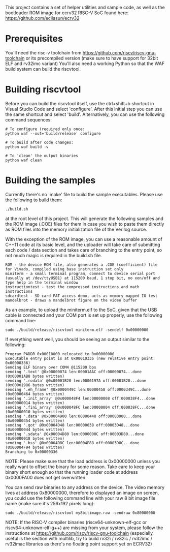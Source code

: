 This project contains a set of helper utilities and sample code, as well as the bootloader ROM image for ecrv32 RISC-V SoC found here: https://github.com/ecilasun/ecrv32

# Prerequisites

You'll need the risc-v toolchain from https://github.com/riscv/riscv-gnu-toolchain or its precompiled version (make sure to have support for 32bit ELF and rv32imc variant)
You'll also need a working Python so that the WAF build system can build the riscvtool.

# Building riscvtool

Before you can build the riscvtool itself, use the ctrl+shift+b shortcut in Visual Studio Code and select 'configure'. After this initial step you can use the same shortcut and select 'build'.
Alternatively, you can use the following command sequences:
```
# To configure (required only once:
python waf --out='build/release' configure

# To build after code changes:
python waf build -v

# To 'clean' the output binaries
python waf clean
```

# Building the samples

Currently there's no 'make' file to build the sample executables. Please use the following to build them:

```
./build.sh
```

at the root level of this project. This will generate the following samples and the ROM image (.COE) files for them in case you wish to paste them directly as ROM files into the memory initialization file of the Verilog source.

With the exception of the ROM image, you can use a reasonable amount of C++11 code at its basic level, and the uploader will take care of submitting each code / data section and takes care of branching to the entry point, so not much magic is required in the build.sh file.

```
ROM - the device ROM file, also generates a .COE (coefficient) file for Vivado, compiled using base instruction set only
miniterm - a small terminal program, connect to device serial port (usually at /dev/ttyUSB1) at 115200 baud, 1 stop bit, no xon/off and type help in the terminal window
instructiontest - test the compressed instructions and math instructions
sdcardtest - SD card FAT access demo, acts as memory mapped IO test
mandelbrot - draws a mandelbrot figure on the video buffer
```

As an example, to upload the miniterm.elf to the SoC, given that the USB cable is connected and your COM port is set up properly, use the following command line:
```
sudo ./build/release/riscvtool miniterm.elf -sendelf 0x00000000
```

If everything went well, you should be seeing an output similar to the following:
```
Program PADDR 0x00010000 relocated to 0x00000000
Executable entry point is at 0x00010336 (new relative entry point: 0x00000336)
Sending ELF binary over COM4 @115200 bps
sending '.text' @0x00000074 len:00001AAC off:00000074...done (0x00001AB8 bytes written)
sending '.rodata' @0x00001B20 len:0000197A off:00001B20...done (0x00001986 bytes written)
sending '.eh_frame' @0x0000449C len:00000458 off:0000349C...done (0x00000464 bytes written)
sending '.init_array' @0x000048F4 len:00000008 off:000038F4...done (0x00000014 bytes written)
sending '.fini_array' @0x000048FC len:00000004 off:000038FC...done (0x00000010 bytes written)
sending '.data' @0x00004900 len:00000448 off:00003900...done (0x00000454 bytes written)
sending '.got' @0x00004D48 len:00000038 off:00003D48...done (0x00000044 bytes written)
sending '.sdata' @0x00004D80 len:0000000C off:00003D80...done (0x00000018 bytes written)
sending '.bss' @0x00004D8C len:00004F88 off:00003D8C...done (0x00004F94 bytes written)
Branching to 0x00000336
```

NOTE: Please make sure that the load address is 0x00000000 unless you really want to offset the binary for some reason. Take care to keep your binary short enough so that the running loader code at address 0x0000FA00 does not get overwritten.

You can send raw binaries to any address on the device. The video memory lives at address 0x80000000, therefore to displayed an image on screen, you could use the following command line with your raw 8 bit image file name (make sure it's 256x192 pixels long):
```
sudo ./build/release/riscvtool my8bitimage.raw -sendraw 0x80000000
```

NOTE: If the RISC-V compiler binaries (riscv64-unknown-elf-gcc or riscv64-unknown-elf-g++) are missing from your system, please follow the instructions at https://github.com/riscv/riscv-gnu-toolchain (especially useful is the section with multilib, try to build rv32i / rv32ic / rv32imc / rv32imac libraries as there's no floating point support yet on ECRV32)

